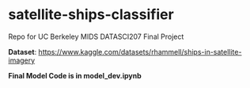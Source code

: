 # satellite-ships-classifier
Repo for UC Berkeley MIDS DATASCI207 Final Project

**Dataset**: https://www.kaggle.com/datasets/rhammell/ships-in-satellite-imagery

**Final Model Code is in model_dev.ipynb**
